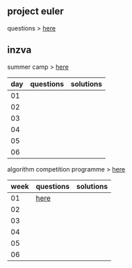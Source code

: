## project euler

questions > [here](https://www.hackerrank.com/contests/projecteuler)

## inzva
 summer camp  > [here](https://inzva.com/algorithmic-competition-summer-camp-2018-report)
 
 
| day| questions | solutions |
|--|--|--|
| 01 |  |  |
| 02 |  |  |
| 03 |  |  |
| 04 |  |  |
| 05 |  |  |
| 06 |  |  |


algorithm competition programme > [here](https://inzva.com/algorithm-competition-programme-20182019)

| week| questions | solutions |
|--|--|--|
| 01 | [here](https://www.hackerrank.com/contests/inzva-01-intro-online-2018) |  |
| 02 |  |  |
| 03 |  |  |
| 04 |  |  |
| 05 |  |  |
| 06 |  |  |
